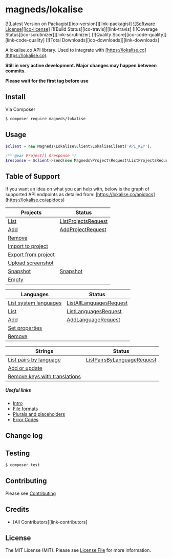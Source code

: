 # magneds/lokalise
[![Latest Version on Packagist][ico-version]][link-packagist]
[![Software License][ico-license]](LICENSE.md)
[![Build Status][ico-travis]][link-travis]
[![Coverage Status][ico-scrutinizer]][link-scrutinizer]
[![Quality Score][ico-code-quality]][link-code-quality]
[![Total Downloads][ico-downloads]][link-downloads]

A lokalise.co API library. Used to integrate with [https://lokalise.co](https://lokalise.co).

__Still in very active development. Major changes may happen between commits.__ 

__Please wait for the first tag before use__

## Install
Via Composer

```bash
$ composer require magneds/lokalise
```

## Usage

```php
$client = new Magneds\Lokalise\Client\LokaliseClient('API_KEY');

/** @var Project[] $response */
$response = $client->send(new Magneds\Project\Request\ListProjectsRequest());
```

## Table of Support
If you want an idea on what you can help with, below is the graph of supported API endpoints as detailed
from: [https://lokalise.co/apidocs](https://lokalise.co/apidocs)

|Projects|Status|
|---|---|
|[List](https://lokalise.co/apidocs#ls_projects)|[ListProjectsRequest](src/Project/Request/ListProjectsRequest.php)|
|[Add](https://lokalise.co/apidocs#add_project)|[AddProjectRequest](src/Project/Request/AddProjectRequest.php)|
|[Remove](https://lokalise.co/apidocs#rm_project)||
|[Import to project](https://lokalise.co/apidocs#import)||
|[Export from project](https://lokalise.co/apidocs#export)||
|[Upload screenshot](https://lokalise.co/apidocs#screenshot)||
|[Snapshot](https://lokalise.co/apidocs#snapshot)|[Snapshot](src/Project/Request/SnapshotRequest.php)|
|[Empty](https://lokalise.co/apidocs#empty)||

|Languages|Status|
|---|---|
|[List system languages](https://lokalise.co/apidocs#ls_syslangs)|[ListAllLanguagesRequest](src/Language/Request/ListAllLanguagesRequest.php)|
|[List](https://lokalise.co/apidocs#ls_langs)|[ListLanguagesRequest](src/Language/Request/ListLanguagesRequest.php)|
|[Add](https://lokalise.co/apidocs#add_langs)|[AddLanguageRequest](src/Language/Request/AddLanguageRequest.php)|
|[Set properties](https://lokalise.co/apidocs#set_lang)||
|[Remove](https://lokalise.co/apidocs#rm_langs)||

|Strings|Status|
|---|---|
|[List pairs by language](https://lokalise.co/apidocs#ls_strings)|[ListPairsByLanguageRequest](src/TranslateString/Request/ListPairsByLanguageRequest.php)|
|[Add or update](https://lokalise.co/apidocs#set)||
|[Remove keys with translations](https://lokalise.co/apidocs#rm_keys)||


##### Useful links
- [Intro](https://lokalise.co/apidocs#intro)
- [File formats](https://lokalise.co/apidocs#file_formats)
- [Plurals and placeholders](https://lokalise.co/apidocs#pl_ph_formats)
- [Error Codes](https://lokalise.co/apidocs#errors)



## Change log

## Testing
```bash
$ composer test
```

## Contributing

Please see [Contributing](CONTRIBUTING.md)


## Credits

- [All Contributors][link-contributors]

## License

The MIT License (MIT). Please see [License File](LICENSE.md) for more information.
